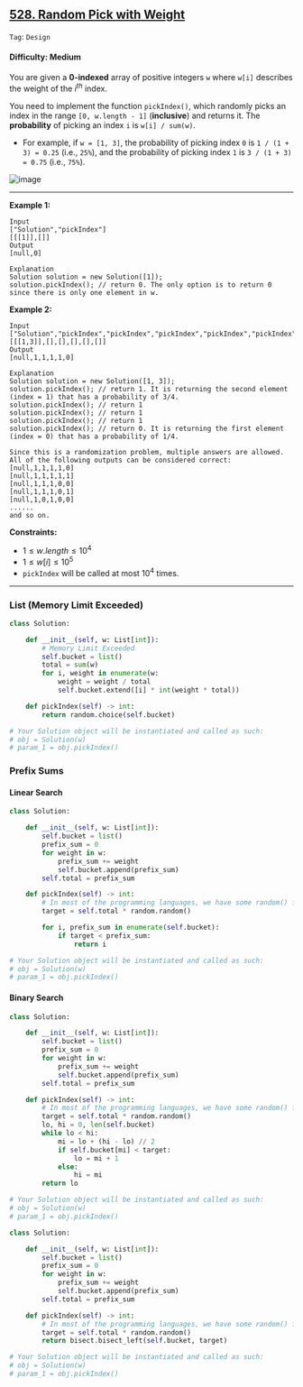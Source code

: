 ## [528. Random Pick with Weight](https://leetcode.com/problems/random-pick-with-weight)

```Tag```: ```Design```

#### Difficulty: Medium

You are given a __0-indexed__ array of positive integers ```w``` where ```w[i]``` describes the weight of the $i^{th}$ index.

You need to implement the function ```pickIndex()```, which randomly picks an index in the range ```[0, w.length - 1]``` (__inclusive__) and returns it. The __probability__ of picking an index ```i``` is ```w[i] / sum(w)```.

- For example, if ```w = [1, 3]```, the probability of picking index ```0``` is ```1 / (1 + 3) = 0.25``` (i.e., ```25%```), and the probability of picking index ```1``` is ```3 / (1 + 3) = 0.75``` (i.e., ```75%```).

![image](https://github.com/quananhle/Python/assets/35042430/c712da7d-2d11-4750-95e7-7bf3bb2d4c7c)

---

__Example 1:__
```
Input
["Solution","pickIndex"]
[[[1]],[]]
Output
[null,0]

Explanation
Solution solution = new Solution([1]);
solution.pickIndex(); // return 0. The only option is to return 0 since there is only one element in w.
```

__Example 2:__
```
Input
["Solution","pickIndex","pickIndex","pickIndex","pickIndex","pickIndex"]
[[[1,3]],[],[],[],[],[]]
Output
[null,1,1,1,1,0]

Explanation
Solution solution = new Solution([1, 3]);
solution.pickIndex(); // return 1. It is returning the second element (index = 1) that has a probability of 3/4.
solution.pickIndex(); // return 1
solution.pickIndex(); // return 1
solution.pickIndex(); // return 1
solution.pickIndex(); // return 0. It is returning the first element (index = 0) that has a probability of 1/4.

Since this is a randomization problem, multiple answers are allowed.
All of the following outputs can be considered correct:
[null,1,1,1,1,0]
[null,1,1,1,1,1]
[null,1,1,1,0,0]
[null,1,1,1,0,1]
[null,1,0,1,0,0]
......
and so on.
```

__Constraints:__

- $1 \le w.length \le 10^4$
- $1 \le w[i] \le 10^5$
- ```pickIndex``` will be called at most $10^4$ times.

---

### List (Memory Limit Exceeded)

```Python
class Solution:

    def __init__(self, w: List[int]):
        # Memory Limit Exceeded
        self.bucket = list()
        total = sum(w)
        for i, weight in enumerate(w:
            weight = weight / total
            self.bucket.extend([i] * int(weight * total))

    def pickIndex(self) -> int:
        return random.choice(self.bucket)

# Your Solution object will be instantiated and called as such:
# obj = Solution(w)
# param_1 = obj.pickIndex()
```

### Prefix Sums

#### Linear Search

```Python
class Solution:

    def __init__(self, w: List[int]):
        self.bucket = list()
        prefix_sum = 0
        for weight in w:
            prefix_sum += weight
            self.bucket.append(prefix_sum)
        self.total = prefix_sum

    def pickIndex(self) -> int:
        # In most of the programming languages, we have some random() function that generates a random value between 0 and 1.
        target = self.total * random.random()

        for i, prefix_sum in enumerate(self.bucket):
            if target < prefix_sum:
                return i

# Your Solution object will be instantiated and called as such:
# obj = Solution(w)
# param_1 = obj.pickIndex()
```

#### Binary Search

```Python
class Solution:

    def __init__(self, w: List[int]):
        self.bucket = list()
        prefix_sum = 0
        for weight in w:
            prefix_sum += weight
            self.bucket.append(prefix_sum)
        self.total = prefix_sum

    def pickIndex(self) -> int:
        # In most of the programming languages, we have some random() function that generates a random value between 0 and 1.
        target = self.total * random.random()
        lo, hi = 0, len(self.bucket)
        while lo < hi:
            mi = lo + (hi - lo) // 2
            if self.bucket[mi] < target:
                lo = mi + 1
            else:
                hi = mi
        return lo

# Your Solution object will be instantiated and called as such:
# obj = Solution(w)
# param_1 = obj.pickIndex()
```

```Python
class Solution:

    def __init__(self, w: List[int]):
        self.bucket = list()
        prefix_sum = 0
        for weight in w:
            prefix_sum += weight
            self.bucket.append(prefix_sum)
        self.total = prefix_sum

    def pickIndex(self) -> int:
        # In most of the programming languages, we have some random() function that generates a random value between 0 and 1.
        target = self.total * random.random()
        return bisect.bisect_left(self.bucket, target)

# Your Solution object will be instantiated and called as such:
# obj = Solution(w)
# param_1 = obj.pickIndex()
```
